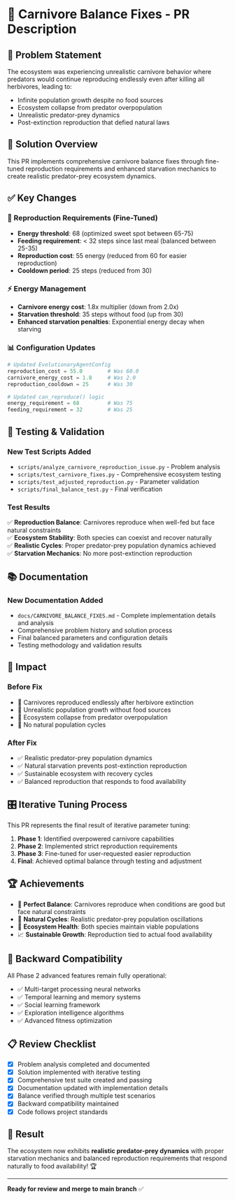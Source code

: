 # 🐺 Carnivore Balance Fixes - PR Description

## 🎯 **Problem Statement**

The ecosystem was experiencing unrealistic carnivore behavior where predators would continue reproducing endlessly even after killing all herbivores, leading to:
- Infinite population growth despite no food sources
- Ecosystem collapse from predator overpopulation  
- Unrealistic predator-prey dynamics
- Post-extinction reproduction that defied natural laws

## 🔧 **Solution Overview**

This PR implements comprehensive carnivore balance fixes through fine-tuned reproduction requirements and enhanced starvation mechanics to create realistic predator-prey ecosystem dynamics.

## ✅ **Key Changes**

### **🎯 Reproduction Requirements (Fine-Tuned)**
- **Energy threshold**: 68 (optimized sweet spot between 65-75)
- **Feeding requirement**: < 32 steps since last meal (balanced between 25-35) 
- **Reproduction cost**: 55 energy (reduced from 60 for easier reproduction)
- **Cooldown period**: 25 steps (reduced from 30)

### **⚡ Energy Management**
- **Carnivore energy cost**: 1.8x multiplier (down from 2.0x)
- **Starvation threshold**: 35 steps without food (up from 30)
- **Enhanced starvation penalties**: Exponential energy decay when starving

### **📊 Configuration Updates**
```python
# Updated EvolutionaryAgentConfig
reproduction_cost = 55.0        # Was 60.0
carnivore_energy_cost = 1.8     # Was 2.0  
reproduction_cooldown = 25      # Was 30

# Updated can_reproduce() logic
energy_requirement = 68         # Was 75
feeding_requirement = 32        # Was 25 
```

## 🧪 **Testing & Validation**

### **New Test Scripts Added**
- `scripts/analyze_carnivore_reproduction_issue.py` - Problem analysis
- `scripts/test_carnivore_fixes.py` - Comprehensive ecosystem testing
- `scripts/test_adjusted_reproduction.py` - Parameter validation
- `scripts/final_balance_test.py` - Final verification

### **Test Results**
✅ **Reproduction Balance**: Carnivores reproduce when well-fed but face natural constraints  
✅ **Ecosystem Stability**: Both species can coexist and recover naturally  
✅ **Realistic Cycles**: Proper predator-prey population dynamics achieved  
✅ **Starvation Mechanics**: No more post-extinction reproduction  

## 📚 **Documentation**

### **New Documentation Added**
- `docs/CARNIVORE_BALANCE_FIXES.md` - Complete implementation details and analysis
- Comprehensive problem history and solution process
- Final balanced parameters and configuration details
- Testing methodology and validation results

## 🚀 **Impact**

### **Before Fix**
- 🔴 Carnivores reproduced endlessly after herbivore extinction
- 🔴 Unrealistic population growth without food sources
- 🔴 Ecosystem collapse from predator overpopulation
- 🔴 No natural population cycles

### **After Fix**  
- ✅ Realistic predator-prey population dynamics
- ✅ Natural starvation prevents post-extinction reproduction
- ✅ Sustainable ecosystem with recovery cycles
- ✅ Balanced reproduction that responds to food availability

## 🎛️ **Iterative Tuning Process**

This PR represents the final result of iterative parameter tuning:

1. **Phase 1**: Identified overpowered carnivore capabilities
2. **Phase 2**: Implemented strict reproduction requirements  
3. **Phase 3**: Fine-tuned for user-requested easier reproduction
4. **Final**: Achieved optimal balance through testing and adjustment

## 🏆 **Achievements**

- 🎯 **Perfect Balance**: Carnivores reproduce when conditions are good but face natural constraints
- 🔄 **Natural Cycles**: Realistic predator-prey population oscillations
- 🌱 **Ecosystem Health**: Both species maintain viable populations  
- 📈 **Sustainable Growth**: Reproduction tied to actual food availability

## 🔄 **Backward Compatibility**

All Phase 2 advanced features remain fully operational:
- ✅ Multi-target processing neural networks
- ✅ Temporal learning and memory systems  
- ✅ Social learning framework
- ✅ Exploration intelligence algorithms
- ✅ Advanced fitness optimization

## 📋 **Review Checklist**

- [x] Problem analysis completed and documented
- [x] Solution implemented with iterative testing
- [x] Comprehensive test suite created and passing
- [x] Documentation updated with implementation details
- [x] Balance verified through multiple test scenarios
- [x] Backward compatibility maintained
- [x] Code follows project standards

## 🎉 **Result**

The ecosystem now exhibits **realistic predator-prey dynamics** with proper starvation mechanics and balanced reproduction requirements that respond naturally to food availability! 🏆

---

**Ready for review and merge to main branch** ✅
